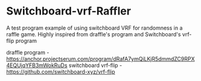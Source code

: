 # Switchboard-vrf-Raffler
A test program example of using switchboard VRF for randomness in a raffle game.
Highly inspired from draffle's program and Switchboard's vrf-flip program

draffle program - https://anchor.projectserum.com/program/dRafA7ymQiLKjR5dmmdZC9RPX4EQUjqYFB3mWokRuDs
switchboard vrf-flip - https://github.com/switchboard-xyz/vrf-flip
